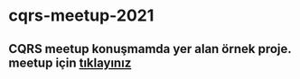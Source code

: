 # cqrs-meetup-2021

## CQRS meetup konuşmamda yer alan örnek proje. meetup için [tıklayınız](https://www.youtube.com/watch?v=b67oNOpbnhI&ab_channel=DevnotTV)
